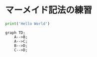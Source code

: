# マーメイド記法の練習

```python
print('Hello World')
```

```mermaid
graph TD;
    A-->B;
    A-->C;
    B-->D;
    C-->D;
```
